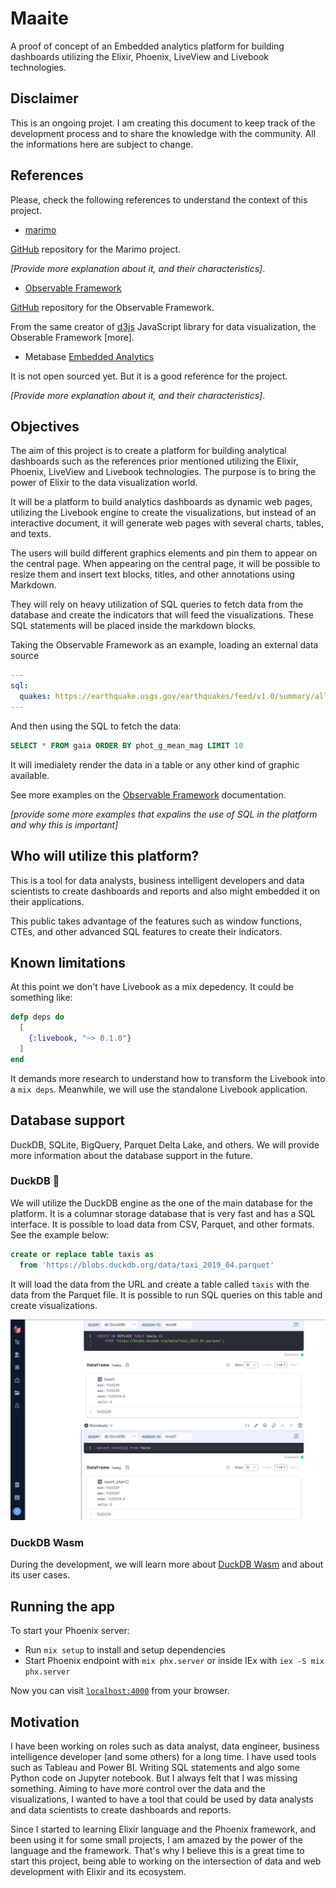 # Maaite

A proof of concept of an Embedded analytics platform for building dashboards utilizing the Elixir, Phoenix, LiveView and Livebook technologies.

## Disclaimer

This is an ongoing projet. I am creating this document to keep track of the development process and to share the knowledge with the community. All the informations here are subject to change.

## References

Please, check the following references to understand the context of this project.

* [marimo](https://marimo.io)

[GitHub](https://github.com/marimo-team/marimo) repository for the Marimo project.

*[Provide more explanation about it, and their characteristics]*.

* [Observable Framework](https://observablehq.com/platform/framework)

[GitHub](https://github.com/observablehq/framework) repository for the Observable Framework.

From the same creator of [d3js](https://d3js.org) JavaScript library for data visualization, the Obserable Framework [more].

* Metabase [Embedded Analytics](https://www.metabase.com/product/embedded-analytics)

It is not open sourced yet. But it is a good reference for the project.

*[Provide more explanation about it, and their characteristics]*.


## Objectives

The aim of this project is to create a platform for building analytical dashboards such as the references prior mentioned utilizing the Elixir, Phoenix, LiveView and Livebook technologies. The purpose is to bring the power of Elixir to the data visualization world.

It will be a platform to build analytics dashboards as dynamic web pages, utilizing the Livebook engine to create the visualizations, but instead of an interactive document, it will generate web pages with several charts, tables, and texts.

The users will build different graphics elements and pin them to appear on the central page. When appearing on the central page, it will be possible to resize them and insert text blocks, titles, and other annotations using Markdown.

They will rely on heavy utilization of SQL queries to fetch data from the database and create the indicators that will feed the visualizations. These SQL statements will be placed inside the markdown blocks.

Taking the Observable Framework as an example, loading an external data source

```yaml
---
sql:
  quakes: https://earthquake.usgs.gov/earthquakes/feed/v1.0/summary/all_day.csv
---
```

And then using the SQL to fetch the data:

```sql
SELECT * FROM gaia ORDER BY phot_g_mean_mag LIMIT 10
```

It will imedialety render the data in a table or any other kind of graphic available.

See more examples on the [Observable Framework](https://observablehq.com/framework/sql) documentation.

*[provide some more examples that expalins the use of SQL in the platform and why this is important]*

## Who will utilize this platform?

This is a tool for data analysts, business intelligent developers and data scientists to create dashboards and reports and also might embedded it on their applications.

This public takes advantage of the features such as window functions, CTEs, and other advanced SQL features to create their indicators.

## Known limitations

At this point we don't have Livebook as a mix depedency. It could be something like:


```elixir
defp deps do
  [
    {:livebook, "~> 0.1.0"}
  ]
end
```

It demands more research to understand how to transform the Livebook into a `mix deps`. Meanwhile, we will use the standalone Livebook application.

## Database support

DuckDB, SQLite, BigQuery, Parquet Delta Lake, and others. We will provide more information about the database support in the future.

### DuckDB 🦆

We will utilize the DuckDB engine as the one of the main database for the platform. It is a columnar storage database that is very fast and has a SQL interface. It is possible to load data from CSV, Parquet, and other formats. See the example below:

```sql
create or replace table taxis as
  from 'https://blobs.duckdb.org/data/taxi_2019_04.parquet'
```

It will load the data from the URL and create a table called `taxis` with the data from the Parquet file. It is possible to run SQL queries on this table and create visualizations.


![Connecting to and external parquet file with DuckDB!](priv/static/images/connecting_data_with_duckdb.jpg "Parquet file")

### DuckDB Wasm

During the development, we will learn more about [DuckDB Wasm](https://github.com/duckdb/duckdb-wasm) and about its user cases.

## Running the app

To start your Phoenix server:

  * Run `mix setup` to install and setup dependencies
  * Start Phoenix endpoint with `mix phx.server` or inside IEx with `iex -S mix phx.server`

Now you can visit [`localhost:4000`](http://localhost:4000) from your browser.

## Motivation

I have been working on roles such as data analyst, data engineer, business intelligence developer (and some others) for a long time. I have used tools such as Tableau and Power BI. Writing SQL statements and algo some Python code on Jupyter notebook.
But I always felt that I was missing something. Aiming to have more control over the data and the visualizations, I wanted to have a tool that could be used by data analysts and data scientists to create dashboards and reports.

Since I started to learning Elixir language and the Phoenix framework, and been using it for some small projects, I am amazed by the power of the language and the framework. That's why I believe this is a great time to start this project, being able to working on the intersection of data and web development with Elixir and its ecosystem.
